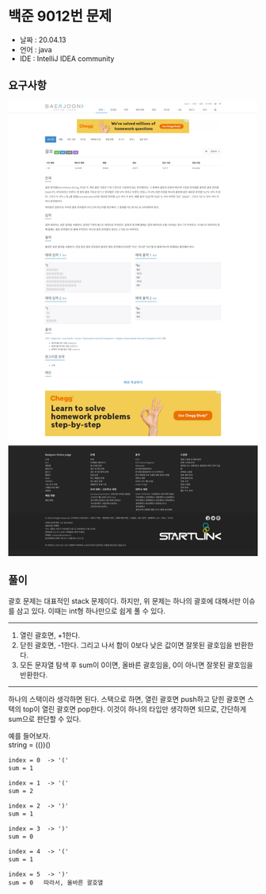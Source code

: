 # 백준 9012번 문제

* 날짜 : 20.04.13
* 언어 : java
* IDE : IntelliJ IDEA community 

## 요구사항

<img src="/doc/backjoon/stack/p9012/requirement.png"> 

## 풀이

괄호 문제는 대표적인 stack 문제이다.  하지만, 위 문제는 하나의 괄호에 대해서만 이슈를 삼고 있다.  이때는 int형 하나만으로 쉽게 풀 수 있다.

---
1. 열린 괄호면, +1한다.
2. 닫힌 괄호면, -1한다.  그리고 나서 합이 0보다 낮은 값이면 잘못된 괄호임을 반환한다.
3. 모든 문자열 탐색 후 sum이 0이면, 올바른 괄호임을, 0이 아니면 잘못된 괄호임을 반환한다.
---

하나의 스택이라 생각하면 된다.  스택으로 하면,  열린 괄호면 push하고 닫힌 괄호면 스택의 top이 열린 괄호면 pop한다.  이것이 하나의 타입만 생각하면 되므로, 간단하게 sum으로 판단할 수 있다.

예를 들어보자.<br>
string = (())()         
    
```
index = 0  -> '('
sum = 1
```

```
index = 1  -> '('
sum = 2
```

```
index = 2  -> ')'
sum = 1
```

```
index = 3  -> ')'
sum = 0
```

```
index = 4  -> '('
sum = 1
```

```
index = 5  -> ')'
sum = 0   따라서, 올바른 괄호열
```
